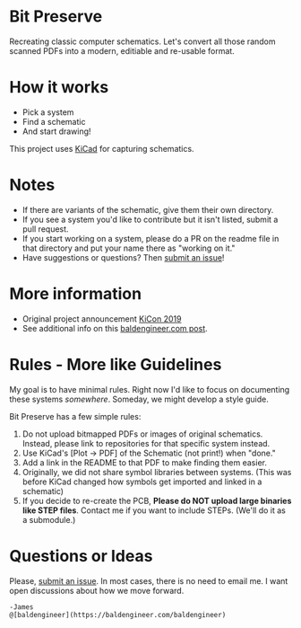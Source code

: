 # Bit Preserve
Recreating classic computer schematics. Let's convert all those random scanned PDFs into a modern, editiable and re-usable format.

# How it works
* Pick a system
* Find a schematic
* And start drawing!

This project uses [KiCad](http://kicad.org) for capturing schematics. 

# Notes
* If there are variants of the schematic, give them their own directory. 
* If you see a system you'd like to contribute but it isn't listed, submit a pull request. 
* If you start working on a system, please do a PR on the readme file in that directory and put your name there as "working on it." 
* Have suggestions or questions? Then [submit an issue](https://github.com/baldengineer/bit-preserve/issues)!

# More information
* Original project announcement [KiCon 2019](https://www.youtube.com/watch?v=fBaU4JZOVzk)
* See additional info on this [baldengineer.com post](https://www.baldengineer.com/bit-preserve-vintage-schematics-with-kicad.html).

# Rules - More like Guidelines
My goal is to have minimal rules. Right now I'd like to focus on documenting these systems *somewhere*. Someday, we might develop a style guide.

Bit Preserve has a few simple rules:
1. Do not upload bitmapped PDFs or images of original schematics. Instead, please link to repositories for that specific system instead.
2. Use KiCad's [Plot -> PDF] of the Schematic (not print!) when "done."
3. Add a link in the README to that PDF to make finding them easier.
4. Originally, we did not share symbol libraries between systems. (This was before KiCad changed how symbols get imported and linked in a schematic)
5. If you decide to re-create the PCB, **Please do NOT upload large binaries like STEP files**. Contact me if you want to include STEPs. (We'll do it as a submodule.)

# Questions or Ideas
Please, [submit an issue](https://github.com/baldengineer/bit-preserve/issues). In most cases, there is no need to email me. I want open discussions about how we move forward.


	-James
	@[baldengineer](https://baldengineer.com/baldengineer)
